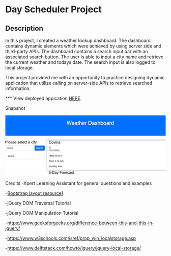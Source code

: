 # Day Scheduler Project

## Description

In this project, I created a weather lookup dashboard. The dashboard contains dynamic elements which were achieved by using server side and third-party APIs. The dashboard contains a search input bar with an associated search button. The user is able to input a city name and retrieve the current weather and todays date. The search input is also logged to local storage.

This project provided me with an opportunity to practice designing dynamic application that utilize calling on server-side APIs to retrieve searched information.


*** View deployed appication [HERE](https://aaront080.github.io/weather-dashboard-hw/).

Snapshot

<img src="Project-screenshot.jpg" width="700px">

Credits
-Xpert Learning Assistant for general questions and examples

-[Bootstrap layout resource](https://getbootstrap.com/docs/4.0/layout/overview/)]

-jQuery DOM Traversal Tutorial

-jQuery DOM Manipulation Tutorial

-https://www.geeksforgeeks.org/difference-between-this-and-this-in-jquery/

-https://www.w3schools.com/jsref/prop_win_localstorage.asp

-https://www.delftstack.com/howto/jquery/jquery-local-storage/

